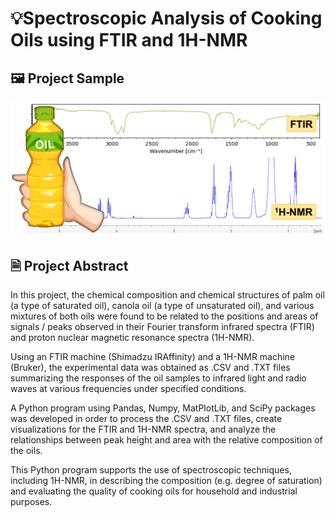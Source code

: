 # 💡Spectroscopic Analysis of Cooking Oils using FTIR and 1H-NMR #

## 🖼️ Project Sample ##
![Cooking Oil | FTIR Spectrum and 1H-NMR Spectrum](https://github.com/NotAMadTheorist/FTIR-and-1H-NMR-Analysis-of-Cooking-Oils/blob/main/Project%20Sample.jpg)

## 🗎 Project Abstract ##
In this project, the chemical composition and chemical structures of palm oil (a type of saturated oil), canola oil (a type of unsaturated oil), and various mixtures of both oils were found to be related to the positions and areas of signals / peaks observed in their Fourier transform infrared spectra (FTIR) and proton nuclear magnetic resonance spectra (1H-NMR). 

Using an FTIR machine (Shimadzu IRAffinity) and a 1H-NMR machine (Bruker), the experimental data was obtained as .CSV and .TXT files summarizing the responses of the oil samples to infrared light and radio waves at various frequencies under specified conditions. 

A Python program using Pandas, Numpy, MatPlotLib, and SciPy packages was developed in order to process the .CSV and .TXT files, create visualizations for the FTIR and 1H-NMR spectra, and analyze the relationships between peak height and area with the relative composition of the oils. 

This Python program supports the use of spectroscopic techniques, including 1H-NMR, in describing the composition (e.g. degree of saturation) and evaluating the quality of cooking oils for household and industrial purposes.
